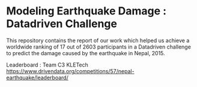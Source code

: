 # Modeling Earthquake Damage : Datadriven Challenge
This repository contains the report of our work which helped us achieve a worldwide ranking of 17 out of 2603 participants in a Datadriven challenge to predict the damage caused by the earthquake in Nepal, 2015.

Leaderboard : Team C3 KLETech<br>
https://www.drivendata.org/competitions/57/nepal-earthquake/leaderboard/

